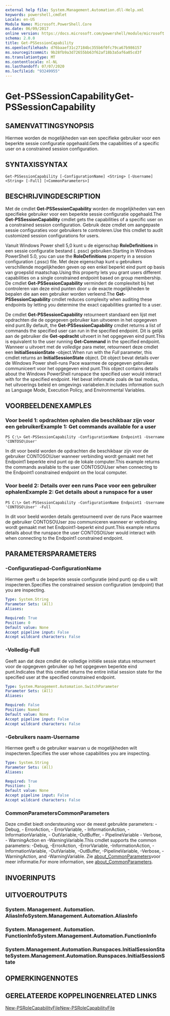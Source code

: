 ```yaml
---
external help file: System.Management.Automation.dll-Help.xml
keywords: powershell,cmdlet
Locale: en-US
Module Name: Microsoft.PowerShell.Core
ms.date: 06/09/2017
online version: https://docs.microsoft.com/powershell/module/microsoft.powershell.core/get-pssessioncapability?view=powershell-5.1&WT.mc_id=ps-gethelp
schema: 2.0.0
title: Get-PSSessionCapability
ms.openlocfilehash: d76baaef31c27184bc355b6f0fc79ca67b986157
ms.sourcegitcommit: 9b28fb9a3d72655bb63f62af18b3a5af6a05cd3f
ms.translationtype: MT
ms.contentlocale: nl-NL
ms.lasthandoff: 07/07/2020
ms.locfileid: "93249955"
---
```

# <span data-ttu-id="2b4f3-103">Get-PSSessionCapability</span><span class="sxs-lookup"><span data-stu-id="2b4f3-103">Get-PSSessionCapability</span></span>

## <span data-ttu-id="2b4f3-104">SAMENVATTING</span><span class="sxs-lookup"><span data-stu-id="2b4f3-104">SYNOPSIS</span></span>
<span data-ttu-id="2b4f3-105">Hiermee worden de mogelijkheden van een specifieke gebruiker voor een beperkte sessie configuratie opgehaald.</span><span class="sxs-lookup"><span data-stu-id="2b4f3-105">Gets the capabilities of a specific user on a constrained session configuration.</span></span>

## <span data-ttu-id="2b4f3-106">SYNTAXIS</span><span class="sxs-lookup"><span data-stu-id="2b4f3-106">SYNTAX</span></span>

```
Get-PSSessionCapability [-ConfigurationName] <String> [-Username] <String> [-Full] [<CommonParameters>]
```

## <span data-ttu-id="2b4f3-107">BESCHRIJVING</span><span class="sxs-lookup"><span data-stu-id="2b4f3-107">DESCRIPTION</span></span>
<span data-ttu-id="2b4f3-108">Met de cmdlet **Get-PSSessionCapability** worden de mogelijkheden van een specifieke gebruiker voor een beperkte sessie configuratie opgehaald.</span><span class="sxs-lookup"><span data-stu-id="2b4f3-108">The **Get-PSSessionCapability** cmdlet gets the capabilities of a specific user on a constrained session configuration.</span></span>
<span data-ttu-id="2b4f3-109">Gebruik deze cmdlet om aangepaste sessie configuraties voor gebruikers te controleren.</span><span class="sxs-lookup"><span data-stu-id="2b4f3-109">Use this cmdlet to audit customized session configurations for users.</span></span>

<span data-ttu-id="2b4f3-110">Vanuit Windows Power shell 5,0 kunt u de eigenschap **RoleDefinitions** in een sessie configuratie bestand (. pssc) gebruiken.</span><span class="sxs-lookup"><span data-stu-id="2b4f3-110">Starting in Windows PowerShell 5.0, you can use the **RoleDefinitions** property in a session configuration (.pssc) file.</span></span>
<span data-ttu-id="2b4f3-111">Met deze eigenschap kunt u gebruikers verschillende mogelijkheden geven op een enkel beperkt eind punt op basis van groepslid maatschap.</span><span class="sxs-lookup"><span data-stu-id="2b4f3-111">Using this property lets you grant users different capabilities on a single constrained endpoint based on group membership.</span></span>
<span data-ttu-id="2b4f3-112">De cmdlet **Get-PSSessionCapability** vermindert de complexiteit bij het controleren van deze eind punten door u de exacte mogelijkheden te bepalen die aan een gebruiker worden verleend.</span><span class="sxs-lookup"><span data-stu-id="2b4f3-112">The **Get-PSSessionCapability** cmdlet reduces complexity when auditing these endpoints by letting you determine the exact capabilities granted to a user.</span></span>

<span data-ttu-id="2b4f3-113">De cmdlet **Get-PSSessionCapability** retourneert standaard een lijst met opdrachten die de opgegeven gebruiker kan uitvoeren in het opgegeven eind punt.</span><span class="sxs-lookup"><span data-stu-id="2b4f3-113">By default, the **Get-PSSessionCapability** cmdlet returns a list of commands the specified user can run in the specified endpoint.</span></span>
<span data-ttu-id="2b4f3-114">Dit is gelijk aan de gebruiker die **Get-opdracht** uitvoert in het opgegeven eind punt.</span><span class="sxs-lookup"><span data-stu-id="2b4f3-114">This is equivalent to the user running **Get-Command** in the specified endpoint.</span></span>
<span data-ttu-id="2b4f3-115">Wanneer u uitvoert met de *volledige* para meter, retourneert deze cmdlet een **InitialSessionState** -object.</span><span class="sxs-lookup"><span data-stu-id="2b4f3-115">When run with the *Full* parameter, this cmdlet returns an **InitialSessionState** object.</span></span>
<span data-ttu-id="2b4f3-116">Dit object bevat details over de Windows Power shell-runs Pace waarmee de opgegeven gebruiker communiceert voor het opgegeven eind punt.</span><span class="sxs-lookup"><span data-stu-id="2b4f3-116">This object contains details about the Windows PowerShell runspace the specified user would interact with for the specified endpoint.</span></span>
<span data-ttu-id="2b4f3-117">Het bevat informatie zoals de taal modus, het uitvoerings beleid en omgevings variabelen.</span><span class="sxs-lookup"><span data-stu-id="2b4f3-117">It includes information such as Language Mode, Execution Policy, and Environmental Variables.</span></span>

## <span data-ttu-id="2b4f3-118">VOORBEELDEN</span><span class="sxs-lookup"><span data-stu-id="2b4f3-118">EXAMPLES</span></span>

### <span data-ttu-id="2b4f3-119">Voor beeld 1: opdrachten ophalen die beschikbaar zijn voor een gebruiker</span><span class="sxs-lookup"><span data-stu-id="2b4f3-119">Example 1: Get commands available for a user</span></span>

```
PS C:\> Get-PSSessionCapability -ConfigurationName Endpoint1 -Username 'CONTOSO\User'
```

<span data-ttu-id="2b4f3-120">In dit voor beeld worden de opdrachten die beschikbaar zijn voor de gebruiker CONTOSO\User wanneer verbinding wordt gemaakt met het Endpoint1 beperkte eind punt op de lokale computer.</span><span class="sxs-lookup"><span data-stu-id="2b4f3-120">This example returns the commands available to the user CONTOSO\User when connecting to the Endpoint1 constrained endpoint on the local computer.</span></span>

### <span data-ttu-id="2b4f3-121">Voor beeld 2: Details over een runs Pace voor een gebruiker ophalen</span><span class="sxs-lookup"><span data-stu-id="2b4f3-121">Example 2: Get details about a runspace for a user</span></span>

```
PS C:\> Get-PSSessionCapability -ConfigurationName Endpoint1 -Username 'CONTOSO\User' -Full
```

<span data-ttu-id="2b4f3-122">In dit voor beeld worden details geretourneerd over de runs Pace waarmee de gebruiker CONTOSO\User zou communiceren wanneer er verbinding wordt gemaakt met het Endpoint1-beperkt eind punt.</span><span class="sxs-lookup"><span data-stu-id="2b4f3-122">This example returns details about the runspace the user CONTOSO\User would interact with when connecting to the Endpoint1 constrained endpoint.</span></span>

## <span data-ttu-id="2b4f3-123">PARAMETERS</span><span class="sxs-lookup"><span data-stu-id="2b4f3-123">PARAMETERS</span></span>

### <span data-ttu-id="2b4f3-124">-Configuratiepad</span><span class="sxs-lookup"><span data-stu-id="2b4f3-124">-ConfigurationName</span></span>
<span data-ttu-id="2b4f3-125">Hiermee geeft u de beperkte sessie configuratie (eind punt) op die u wilt inspecteren.</span><span class="sxs-lookup"><span data-stu-id="2b4f3-125">Specifies the constrained session configuration (endpoint) that you are inspecting.</span></span>

```yaml
Type: System.String
Parameter Sets: (All)
Aliases:

Required: True
Position: 0
Default value: None
Accept pipeline input: False
Accept wildcard characters: False
```

### <span data-ttu-id="2b4f3-126">-Volledig</span><span class="sxs-lookup"><span data-stu-id="2b4f3-126">-Full</span></span>
<span data-ttu-id="2b4f3-127">Geeft aan dat deze cmdlet de volledige initiële sessie status retourneert voor de opgegeven gebruiker op het opgegeven beperkte eind punt.</span><span class="sxs-lookup"><span data-stu-id="2b4f3-127">Indicates that this cmdlet returns the entire initial session state for the specified user at the specified constrained endpoint.</span></span>

```yaml
Type: System.Management.Automation.SwitchParameter
Parameter Sets: (All)
Aliases:

Required: False
Position: Named
Default value: None
Accept pipeline input: False
Accept wildcard characters: False
```

### <span data-ttu-id="2b4f3-128">-Gebruikers naam</span><span class="sxs-lookup"><span data-stu-id="2b4f3-128">-Username</span></span>
<span data-ttu-id="2b4f3-129">Hiermee geeft u de gebruiker waarvan u de mogelijkheden wilt inspecteren.</span><span class="sxs-lookup"><span data-stu-id="2b4f3-129">Specifies the user whose capabilities you are inspecting.</span></span>

```yaml
Type: System.String
Parameter Sets: (All)
Aliases:

Required: True
Position: 1
Default value: None
Accept pipeline input: False
Accept wildcard characters: False
```

### <span data-ttu-id="2b4f3-130">CommonParameters</span><span class="sxs-lookup"><span data-stu-id="2b4f3-130">CommonParameters</span></span>
<span data-ttu-id="2b4f3-131">Deze cmdlet biedt ondersteuning voor de meest gebruikte parameters: -Debug, - ErrorAction, - ErrorVariable, - InformationAction, -InformationVariable, - OutVariable,-OutBuffer, - PipelineVariable - Verbose, - WarningAction en -WarningVariable.</span><span class="sxs-lookup"><span data-stu-id="2b4f3-131">This cmdlet supports the common parameters: -Debug, -ErrorAction, -ErrorVariable, -InformationAction, -InformationVariable, -OutVariable, -OutBuffer, -PipelineVariable, -Verbose, -WarningAction, and -WarningVariable.</span></span> <span data-ttu-id="2b4f3-132">Zie [about_CommonParameters](https://go.microsoft.com/fwlink/?LinkID=113216)voor meer informatie.</span><span class="sxs-lookup"><span data-stu-id="2b4f3-132">For more information, see [about_CommonParameters](https://go.microsoft.com/fwlink/?LinkID=113216).</span></span>

## <span data-ttu-id="2b4f3-133">INVOER</span><span class="sxs-lookup"><span data-stu-id="2b4f3-133">INPUTS</span></span>

## <span data-ttu-id="2b4f3-134">UITVOER</span><span class="sxs-lookup"><span data-stu-id="2b4f3-134">OUTPUTS</span></span>

### <span data-ttu-id="2b4f3-135">System. Management. Automation. AliasInfo</span><span class="sxs-lookup"><span data-stu-id="2b4f3-135">System.Management.Automation.AliasInfo</span></span>

### <span data-ttu-id="2b4f3-136">System. Management. Automation. FunctionInfo</span><span class="sxs-lookup"><span data-stu-id="2b4f3-136">System.Management.Automation.FunctionInfo</span></span>

### <span data-ttu-id="2b4f3-137">System.Management.Automation.Runspaces.InitialSessionState</span><span class="sxs-lookup"><span data-stu-id="2b4f3-137">System.Management.Automation.Runspaces.InitialSessionState</span></span>

## <span data-ttu-id="2b4f3-138">OPMERKINGEN</span><span class="sxs-lookup"><span data-stu-id="2b4f3-138">NOTES</span></span>

## <span data-ttu-id="2b4f3-139">GERELATEERDE KOPPELINGEN</span><span class="sxs-lookup"><span data-stu-id="2b4f3-139">RELATED LINKS</span></span>

[<span data-ttu-id="2b4f3-140">New-PSRoleCapabilityFile</span><span class="sxs-lookup"><span data-stu-id="2b4f3-140">New-PSRoleCapabilityFile</span></span>](New-PSRoleCapabilityFile.md)
